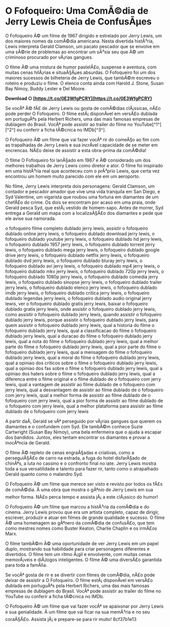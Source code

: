 
 
# O Fofoqueiro: Uma ComÃ©dia de Jerry Lewis Cheia de ConfusÃµes
 
O Fofoqueiro Ã© um filme de 1967 dirigido e estrelado por Jerry Lewis, um dos maiores nomes da comÃ©dia americana. Nesta divertida histÃ³ria, Lewis interpreta Gerald Clamson, um pacato pescador que se envolve em uma sÃ©rie de problemas ao encontrar um sÃ³sia seu que Ã© um criminoso procurado por vÃ¡rias gangues.
 
O filme Ã© uma mistura de humor pastelÃ£o, suspense e aventura, com muitas cenas hilÃ¡rias e situaÃ§Ãµes absurdas. O Fofoqueiro foi um dos maiores sucessos de bilheteria de Jerry Lewis, que tambÃ©m escreveu o roteiro e produziu o filme. O elenco conta ainda com Harold J. Stone, Susan Bay Nimoy, Buddy Lester e Del Moore.
 
**Download ○ [https://t.co/0E3WfgPCRY](https://t.co/0E3WfgPCRY)**


 
Se vocÃª Ã© fÃ£ de Jerry Lewis ou gosta de comÃ©dias clÃ¡ssicas, nÃ£o pode perder O Fofoqueiro. O filme estÃ¡ disponÃ­vel em versÃ£o dublada em portuguÃªs pela Herbert Richers, uma das mais famosas empresas de dublagem do Brasil. VocÃª pode assistir ao trailer do filme no YouTube[^1^] [^2^] ou conferir a ficha tÃ©cnica no IMDb[^3^].
 
O Fofoqueiro Ã© um filme que vai fazer vocÃª rir do comeÃ§o ao fim com as trapalhadas de Jerry Lewis e sua incrÃ­vel capacidade de se meter em encrencas. NÃ£o deixe de assistir a esta obra-prima da comÃ©dia!
  
O filme O Fofoqueiro foi lanÃ§ado em 1967 e Ã© considerado um dos melhores trabalhos de Jerry Lewis como diretor e ator. O filme foi inspirado em uma histÃ³ria real que aconteceu com o prÃ³prio Lewis, que certa vez encontrou um homem muito parecido com ele em um aeroporto.
 
No filme, Jerry Lewis interpreta dois personagens: Gerald Clamson, um contador e pescador amador que vive uma vida tranquila em San Diego, e Syd Valentine, um vigarista que roubou uma fortuna em diamantes de um chefÃ£o do crime. Os dois se encontram por acaso em uma praia, onde Gerald pesca Syd, que estÃ¡ vestido de homem-sapo. Antes de morrer, Syd entrega a Gerald um mapa com a localizaÃ§Ã£o dos diamantes e pede que ele avise sua namorada.
 
o fofoqueiro filme completo dublado jerry lewis,  assistir o fofoqueiro dublado online jerry lewis,  o fofoqueiro dublado download jerry lewis,  o fofoqueiro dublado youtube jerry lewis,  o fofoqueiro dublado hd jerry lewis,  o fofoqueiro dublado 1957 jerry lewis,  o fofoqueiro dublado torrent jerry lewis,  o fofoqueiro dublado mega jerry lewis,  o fofoqueiro dublado google drive jerry lewis,  o fofoqueiro dublado netflix jerry lewis,  o fofoqueiro dublado dvd jerry lewis,  o fofoqueiro dublado bluray jerry lewis,  o fofoqueiro dublado avi jerry lewis,  o fofoqueiro dublado mp4 jerry lewis,  o fofoqueiro dublado mkv jerry lewis,  o fofoqueiro dublado 720p jerry lewis,  o fofoqueiro dublado 1080p jerry lewis,  o fofoqueiro dublado comedia jerry lewis,  o fofoqueiro dublado sinopse jerry lewis,  o fofoqueiro dublado trailer jerry lewis,  o fofoqueiro dublado elenco jerry lewis,  o fofoqueiro dublado imdb jerry lewis,  o fofoqueiro dublado critica jerry lewis,  o fofoqueiro dublado legendas jerry lewis,  o fofoqueiro dublado audio original jerry lewis,  ver o fofoqueiro dublado gratis jerry lewis,  baixar o fofoqueiro dublado gratis jerry lewis,  onde assistir o fofoqueiro dublado jerry lewis,  como assistir o fofoqueiro dublado jerry lewis,  quando assistir o fofoqueiro dublado jerry lewis,  porque assistir o fofoqueiro dublado jerry lewis,  para quem assistir o fofoqueiro dublado jerry lewis,  qual a historia do filme o fofoqueiro dublado jerry lewis,  qual a classificacao do filme o fofoqueiro dublado jerry lewis,  qual a duracao do filme o fofoqueiro dublado jerry lewis,  qual a nota do filme o fofoqueiro dublado jerry lewis,  qual a melhor parte do filme o fofoqueiro dublado jerry lewis,  qual a pior parte do filme o fofoqueiro dublado jerry lewis,  qual a mensagem do filme o fofoqueiro dublado jerry lewis,  qual a moral do filme o fofoqueiro dublado jerry lewis,  qual a opiniao dos criticos sobre o filme o fofoqueiro dublado jerry lewis,  qual a opiniao dos fas sobre o filme o fofoqueiro dublado jerry lewis,  qual a opiniao dos haters sobre o filme o fofoqueiro dublado jerry lewis,  qual a diferenca entre o filme original e o filme dublado de o fofoqueiro com jerry lewis,  qual a vantagem de assistir ao filme dublado de o fofoqueiro com jerry lewis,  qual a desvantagem de assistir ao filme dublado de o fofoqueiro com jerry lewis,  qual a melhor forma de assistir ao filme dublado de o fofoqueiro com jerry lewis,  qual a pior forma de assistir ao filme dublado de o fofoqueiro com jerry lewis,  qual a melhor plataforma para assistir ao filme dublado de o fofoqueiro com jerry lewis
 
A partir daÃ­, Gerald se vÃª perseguido por vÃ¡rias gangues que querem os diamantes e o confundem com Syd. Ele tambÃ©m conhece Suzie Cartwright (Susan Bay Nimoy), uma bela enfermeira que o ajuda a escapar dos bandidos. Juntos, eles tentam encontrar os diamantes e provar a inocÃªncia de Gerald.
 
O filme Ã© repleto de cenas engraÃ§adas e criativas, como a perseguiÃ§Ã£o de carro na estrada, a fuga do hotel disfarÃ§ado de chinÃªs, a luta no cassino e o confronto final no iate. Jerry Lewis mostra toda a sua versatilidade e talento para fazer rir, tanto como o atrapalhado Gerald quanto como o malandro Syd.
 
O Fofoqueiro Ã© um filme que merece ser visto e revisto por todos os fÃ£s de comÃ©dia. Ã uma obra que mostra o gÃªnio de Jerry Lewis em sua melhor forma. NÃ£o perca tempo e assista jÃ¡ a este clÃ¡ssico do humor!
  
O Fofoqueiro Ã© um filme que marcou a histÃ³ria da comÃ©dia e do cinema. Jerry Lewis provou que era um artista completo, capaz de dirigir, escrever, produzir e atuar em filmes de grande qualidade e sucesso. O filme Ã© uma homenagem ao gÃªnero da comÃ©dia de confusÃ£o, que tem como mestres nomes como Buster Keaton, Charlie Chaplin e os irmÃ£os Marx.
 
O filme tambÃ©m Ã© uma oportunidade de ver Jerry Lewis em um papel duplo, mostrando sua habilidade para criar personagens diferentes e divertidos. O filme tem um ritmo Ã¡gil e envolvente, com muitas cenas memorÃ¡veis e diÃ¡logos inteligentes. O filme Ã© uma diversÃ£o garantida para toda a famÃ­lia.
 
Se vocÃª gosta de rir e se divertir com filmes de comÃ©dia, nÃ£o pode deixar de assistir a O Fofoqueiro. O filme estÃ¡ disponÃ­vel em versÃ£o dublada em portuguÃªs pela Herbert Richers, uma das mais famosas empresas de dublagem do Brasil. VocÃª pode assistir ao trailer do filme no YouTube  ou conferir a ficha tÃ©cnica no IMDb.
 
O Fofoqueiro Ã© um filme que vai fazer vocÃª se apaixonar por Jerry Lewis e sua genialidade. Ã um filme que vai ficar na sua memÃ³ria e no seu coraÃ§Ã£o. Assista jÃ¡ e prepare-se para rir muito!
 8cf37b1e13
 
